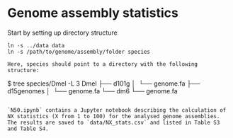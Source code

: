 # Genome assembly statistics

Start by setting up directory structure
```
ln -s ../data data
ln -s /path/to/genome/assembly/folder species

Here, species should point to a directory with the following structure:
```
$ tree species/Dmel -L 3
Dmel
├── d101g
│   └── genome.fa
├── d15genomes
│   └── genome.fa
└── dm6
    └── genome.fa
```

`N50.ipynb` contains a Jupyter notebook describing the calculation of NX statistics (X from 1 to 100) for the analysed genome assemblies. The results are saved to `data/NX_stats.csv` and listed in Table S3 and Table S4.
